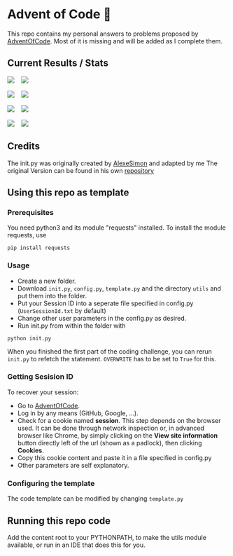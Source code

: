 # Advent of Code 🎄

This repo contains my personal answers to problems proposed by [AdventOfCode](https://adventofcode.com/).
Most of it is missing and will be added as I complete them.

## Current Results / Stats

![](https://img.shields.io/badge/2021%20total%20stars%20⭐-39-yellow)
&nbsp;&nbsp;
![](https://img.shields.io/badge/2021%20days%20completed-19-red)

![](https://img.shields.io/badge/2022%20total%20stars%20⭐-48-yellow)
&nbsp;&nbsp;
![](https://img.shields.io/badge/2022%20days%20completed-23-red)

![](https://img.shields.io/badge/2023%20total%20stars%20⭐-47-yellow)
&nbsp;&nbsp;
![](https://img.shields.io/badge/2023%20days%20completed-22-red)

![](https://img.shields.io/badge/2024%20total%20stars%20⭐-26-yellow)
&nbsp;&nbsp;
![](https://img.shields.io/badge/2024%20days%20completed-13-red)

## Credits

The init.py was originally created by [AlexeSimon](https://github.com/AlexeSimon) and adapted by me
The original Version can be found in his own [repository](https://github.com/AlexeSimon/adventofcode)

## Using this repo as template

### Prerequisites

You need python3 and its module "requests" installed.
To install the module requests, use

```shell
pip install requests
```

### Usage

* Create a new folder.
* Download `init.py`, `config.py`, `template.py` and the directory `utils` and put them into the folder.
* Put your Session ID into a seperate file specified in config.py (`UserSessionId.txt` by default)
* Change other user parameters in the config.py as desired.
* Run init.py from within the folder with

```shell
python init.py
```

When you finished the first part of the coding challenge, you can rerun `init.py` to refetch the statement.
`OVERWRITE` has to be set to `True` for this.

### Getting Sesision ID

To recover your session:

* Go to [AdventOfCode](https://adventofcode.com/).
* Log in by any means (GitHub, Google, ...).
* Check for a cookie named **session**. This step depends on the browser used. It can be done through network inspection
  or, in advanced browser like Chrome, by simply clicking on the **View site information** button directly left of the
  url (shown as a padlock), then clicking **Cookies**.
* Copy this cookie content and paste it in a file specified in config.py
* Other parameters are self explanatory.

### Configuring the template

The code template can be modified by changing `template.py`

## Running this repo code
Add the content root to your PYTHONPATH, to make the utils module available, or run in an IDE that does this for you.
